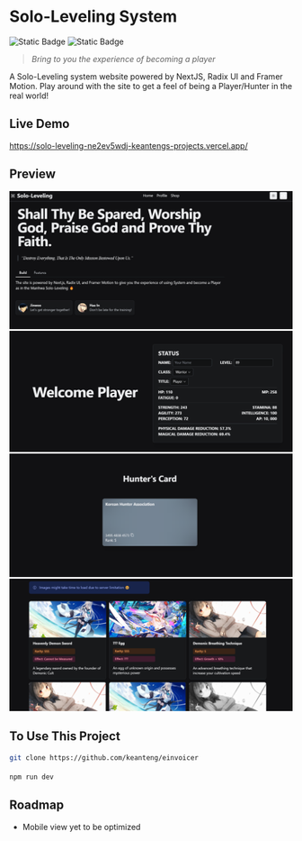 # Solo-Leveling System

![Static Badge](https://img.shields.io/badge/TypeScript-007ACC?style=for-the-badge&logo=typescript&logoColor=white)
![Static Badge](https://img.shields.io/badge/Vercel-000000?style=for-the-badge&logo=vercel&logoColor=white)


>*Bring to you the experience of becoming a player*

A Solo-Leveling system website powered by NextJS, Radix UI and Framer Motion. Play around with the site to get a feel of being a Player/Hunter in the real world! 

## Live Demo
https://solo-leveling-ne2ev5wdj-keantengs-projects.vercel.app/

## Preview
![alt text](image.png)
![alt text](image-1.png)
![alt text](image-2.png)
![alt text](image-3.png)

## To Use This Project

```bash
git clone https://github.com/keanteng/einvoicer

npm run dev
```

## Roadmap
- Mobile view yet to be optimized